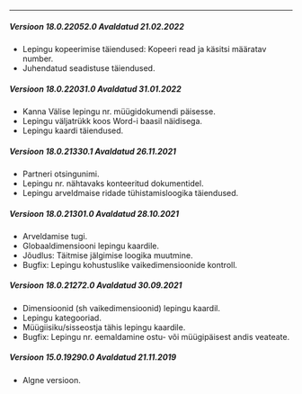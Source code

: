 ---
##### Versioon 18.0.22052.0 Avaldatud 21.02.2022
- Lepingu kopeerimise täiendused: Kopeeri read ja käsitsi määratav number.
- Juhendatud seadistuse täiendused.

##### Versioon 18.0.22031.0 Avaldatud 31.01.2022
- Kanna Välise lepingu nr. müügidokumendi päisesse.
- Lepingu väljatrükk koos Word-i baasil näidisega.
- Lepingu kaardi täiendused.

##### Versioon 18.0.21330.1 Avaldatud 26.11.2021
- Partneri otsingunimi.
- Lepingu nr. nähtavaks konteeritud dokumentidel.
- Lepingu arveldmaise ridade tühistamisloogika täiendused.

##### Versioon 18.0.21301.0 Avaldatud 28.10.2021
- Arveldamise tugi.
- Globaaldimensiooni lepingu kaardile.
- Jõudlus: Täitmise jälgimise loogika muutmine.
- Bugfix: Lepingu kohustuslike vaikedimensioonide kontroll.

##### Versioon 18.0.21272.0 Avaldatud 30.09.2021
- Dimensioonid (sh vaikedimensioonid) lepingu kaardil.
- Lepingu kategooriad.
- Müügiisiku/sisseostja tähis lepingu kaardile.
- Bugfix: Lepingu nr. eemaldamine ostu- või müügipäisest andis veateate.

##### Versioon 15.0.19290.0 Avaldatud 21.11.2019
- Algne versioon.
